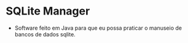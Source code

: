 # SQLite Manager
- Software feito em Java para que eu possa praticar o manuseio de bancos de dados sqlite.